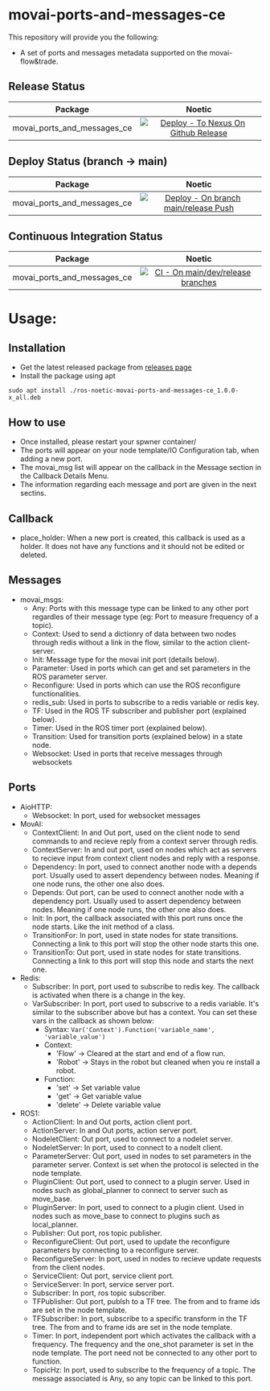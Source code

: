 # movai-ports-and-messages-ce

This repository will provide you the following:
- A set of ports and messages metadata supported on the movai-flow&trade.

## Release Status
| Package         | Noetic |
| :---:           | :---:  |
| movai_ports_and_messages_ce      | [![Deploy - To Nexus On Github Release](https://github.com/MOV-AI/movai_ports_and_messages_ce/actions/workflows/DeployOnGitRelease.yml/badge.svg)](https://github.com/MOV-AI/movai_ports_and_messages_ce/actions/workflows/DeployOnGitRelease.yml)

## Deploy Status (branch → main)
| Package         | Noetic |
| :---:           | :---:  |
| movai_ports_and_messages_ce      | [![Deploy - On branch main/release Push](https://github.com/MOV-AI/movai_ports_and_messages_ce/actions/workflows/DeployOnMergeMain.yml/badge.svg)](https://github.com/MOV-AI/movai_ports_and_messages_ce/actions/workflows/DeployOnMergeMain.yml)

## Continuous Integration Status

| Package         | Noetic |
| :---:           | :---:  |
| movai_ports_and_messages_ce  | [![CI - On main/dev/release branches](https://github.com/MOV-AI/movai_ports_and_messages_ce/actions/workflows/TestOnPR.yml/badge.svg)](https://github.com/MOV-AI/movai_ports_and_messages_ce/actions/workflows/TestOnPR.yml)


# Usage:

## Installation
- Get the latest released package from [releases page](https://github.com/MOV-AI/movai_ports_and_messages_ce/releases)
- Install the package using apt
```
sudo apt install ./ros-noetic-movai-ports-and-messages-ce_1.0.0-x_all.deb
```

## How to use
- Once installed, please restart your spwner container/
- The ports will appear on your node template/IO Configuration tab, when adding a new port.
- The movai_msg list will appear on the callback in the Message section in the Callback Details Menu.
- The information regarding each message and port are given in the next sectins.

## Callback
- place_holder: When a new port is created, this callback is used as a holder. It does not have any functions and it should not be edited or deleted.

## Messages
- movai_msgs:
  - Any: Ports with this message type can be linked to any other port regardles of their message type (eg: Port to measure frequency of a topic).
  - Context: Used to send a dictionry of data between two nodes through redis without a link in the flow, similar to the action client-server.
  - Init: Message type for the movai init port (details below).
  - Parameter: Used in ports which can get and set parameters in the ROS parameter server.
  - Reconfigure: Used in ports which can use the ROS reconfigure functionalities.
  - redis_sub: Used in ports to subscribe to a redis variable or redis key.
  - TF: Used in the ROS TF subscriber and publisher port (explained below).
  - Timer: Used in the ROS timer port (explained below).
  - Transition: Used for transition ports (explained below) in a state node.
  - Websocket: Used in ports that receive messages through websockets

## Ports
- AioHTTP:
  - Websocket: In port, used for websocket messages
- MovAI:
  - ContextClient: In and Out port, used on the client node to send commands to and recieve reply from a context server through redis.
  - ContextServer: In and out port, used on nodes which act as servers to recieve input from context client nodes and reply with a response.
  - Dependency: In port, used to connect another node with a depends port. Usually used to assert dependency between nodes. Meaning if one node runs, the other one also does.
  - Depends: Out port, can be used to connect another node with a dependency port. Usually used to assert dependency between nodes. Meaning if one node runs, the other one also does.   
  - Init: In port, the callback associated with this port runs once the node starts. Like the init method of a class.
  - TransitionFor: In port, used in state nodes for state transitions. Connecting a link to this port will stop the other node starts this one.
  - TransitionTo:  Out port, used in state nodes for state transitions. Connecting a link to this port will stop this node and starts the next one.
- Redis:
  - Subscriber: In port, port used to subscribe to redis key. The callback is activated when there is a change in the key.
  - VarSubscriber: In port, port used to subscrive to a redis variable. It's similar to the subscriber above but has a context. You can set these vars in the callback as shown below:
    - Syntax: ```Var('Context').Function('variable_name', 'variable_value')```
    - Context:
      - 'Flow' -> Cleared at the start and end of a flow run.
      - 'Robot' -> Stays in the robot but cleaned when you re install a robot.
    - Function:
      - 'set' -> Set variable value
      - 'get' -> Get variable value
      - 'delete' -> Delete variable value
- ROS1:
  - ActionClient: In and Out ports, action client port.
  - ActionServer: In and Out ports, action server port.
  - NodeletClient: Out port, used to connect to a nodelet server.
  - NodeletServer: In port, used to connect to a nodelt client.
  - ParameterServer: Out port, used in nodes to set parameters in the parameter server. Context is set when the protocol is selected in the node template.
  - PluginClient: Out port, used to connect to a plugin server. Used in nodes such as global_planner to connect to server such as move_base.
  - PluginServer: In port, used to connect to a plugin client. Used in nodes such as move_base to connect to plugins such as local_planner. 
  - Publisher: Out port, ros topic publisher.
  - ReconfigureClient: Out port, used to update the reconfigure parameters by connecting to a reconfigure server.
  - ReconfigureServer: In port, used in nodes to recieve update requests from the client nodes.
  - ServiceClient: Out port, service client port.
  - ServiceServer: In port, service server port.
  - Subscriber: In port, ros topic subscriber.
  - TFPublisher: Out port, publsh to a TF tree. The from and to frame ids are set in the node template.
  - TFSubscriber: In port, subscribe to a specific transform in the TF tree. The from and to frame ids are set in the node template.
  - Timer: In port, independent port which activates the callback with a frequency. The frequency and the one_shot parameter is set in the node template. The port need not be connected to any other port to function.
  - TopicHz: In port, used to subscribe to the frequency of a topic. The message associated is Any, so any topic can be linked to this port.
